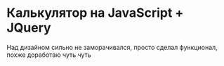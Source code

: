 # Калькулятор на JavaScript + JQuery
Над дизайном сильно не заморачивался, просто сделал функционал, похже доработаю чуть чуть
